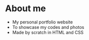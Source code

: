 # About me
- My personal portfolio website
- To showcase my codes and photos
- Made by scratch in HTML and CSS